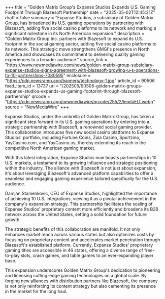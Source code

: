 +++
title = "Golden Matrix Group's Expanse Studios Expands U.S. Gaming Footprint Through Blazesoft Partnership"
date = "2025-05-02T12:45:21Z"
draft = false
summary = "Expanse Studios, a subsidiary of Golden Matrix Group, has broadened its U.S. gaming operations by partnering with Blazesoft, adding five social casino platforms to its network and marking a significant milestone in its North American expansion."
description = "Golden Matrix Group Inc. partners with Blazesoft to expand its U.S. footprint in the social gaming sector, adding five social casino platforms to its network. This strategic move strengthens GMGI's presence in North America and showcases its commitment to delivering quality gaming experiences to a broader audience."
source_link = "https://www.newmediawire.com/news/golden-matrix-group-subsidiary-expanse-studios-signs-agreement-with-blazesoft-growing-u-s-operations-to-10-partnerships-7080595"
enclosure = "https://cdn.newsramp.app/banners/technology-1.jpg"
article_id = 90506
feed_item_id = 13737
url = "/202505/90506-golden-matrix-groups-expanse-studios-expands-us-gaming-footprint-through-blazesoft-partnership"
qrcode = "https://cdn.newsramp.app/newmediawire/qrcode/255/2/lenduELt.webp"
source = "NewMediaWire"
+++

<p>Expanse Studios, under the umbrella of Golden Matrix Group, has taken a significant step forward in its U.S. gaming operations by entering into a strategic partnership with Blazesoft, a renowned social gaming provider. This collaboration introduces five new social casino platforms to Expanse Studios' portfolio, including Fortune Coins, Zula Casino, Sportzino, YayCasino.com, and YayCasino.us, thereby extending its reach in the competitive North American gaming market.</p><p>With this latest integration, Expanse Studios now boasts partnerships in 10 U.S. markets, a testament to its growing influence and strategic positioning within the industry. The alliance with Blazesoft is not just about expansion; it's about leveraging Blazesoft's advanced platform capabilities to offer a seamless and engaging gaming experience tailored specifically for the U.S. audience.</p><p>Damjan Stamenkovic, CEO of Expanse Studios, highlighted the importance of achieving 10 U.S. integrations, viewing it as a pivotal achievement in the company's expansion strategy. This partnership facilitates the scaling of Expanse Studios' proprietary content more efficiently and broadens its B2B network across the United States, setting a solid foundation for future growth.</p><p>The strategic benefits of this collaboration are manifold. It not only enhances market reach across various states but also optimizes costs by focusing on proprietary content and accelerates market penetration through Blazesoft's established platform. Currently, Expanse Studios' proprietary gaming titles are accessible in 46 states, offering a diverse range of free-to-play slots, crash games, and table games to an ever-expanding player base.</p><p>This expansion underscores Golden Matrix Group's dedication to pioneering and licensing cutting-edge gaming technologies on a global scale. By forging new alliances with distribution partners like Blazesoft, the company is not only reinforcing its content strategy but also cementing its presence in the market for the long haul.</p>